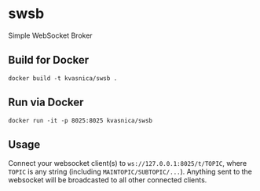 # swsb
Simple WebSocket Broker

## Build for Docker
```
docker build -t kvasnica/swsb .
```

## Run via Docker
```
docker run -it -p 8025:8025 kvasnica/swsb
```

## Usage

Connect your websocket client(s) to `ws://127.0.0.1:8025/t/TOPIC`, where `TOPIC` is any string (including `MAINTOPIC/SUBTOPIC/...`). Anything sent to the websocket will be broadcasted to all other connected clients.
